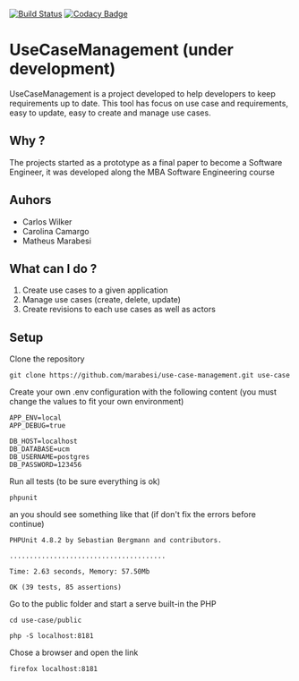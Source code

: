 [![Build Status](https://status.continuousphp.com/git-hub/marabesi/use-case-management?token=53dd4925-c14d-4eba-ad1e-c1c3af3a768e)](https://continuousphp.com/git-hub/marabesi/use-case-management)
[![Codacy Badge](https://api.codacy.com/project/badge/Grade/f7ac33340a58440d83d4b991d04cd1f9)](https://www.codacy.com/app/matheus-marabesi/use-case-management?utm_source=github.com&amp;utm_medium=referral&amp;utm_content=marabesi/use-case-management&amp;utm_campaign=Badge_Grade)

# UseCaseManagement (under development)

UseCaseManagement is a project developed to help developers to keep requirements up to date. 
This tool has focus on use case and requirements, easy to update, easy to create and manage use cases.

## Why ?

The projects started as a prototype as a final paper to become a Software Engineer, 
it was developed along the MBA Software Engineering course

## Auhors

* Carlos Wilker
* Carolina Camargo
* Matheus Marabesi

## What can I do ?

1. Create use cases to a given application
2. Manage use cases (create, delete, update)
3. Create revisions to each use cases as well as actors

## Setup

Clone the repository

```
git clone https://github.com/marabesi/use-case-management.git use-case
```

Create your own .env configuration with the following content (you must change the values to fit your own environment)

```
APP_ENV=local
APP_DEBUG=true

DB_HOST=localhost
DB_DATABASE=ucm
DB_USERNAME=postgres
DB_PASSWORD=123456
```

Run all tests (to be sure everything is ok)

```
phpunit
```

an you should see something like that (if don't fix the errors before continue)

```
PHPUnit 4.8.2 by Sebastian Bergmann and contributors.

.......................................

Time: 2.63 seconds, Memory: 57.50Mb

OK (39 tests, 85 assertions)
```

Go to the public folder and start a serve built-in the PHP

```
cd use-case/public

php -S localhost:8181
```

Chose a browser and open the link

```
firefox localhost:8181
```
